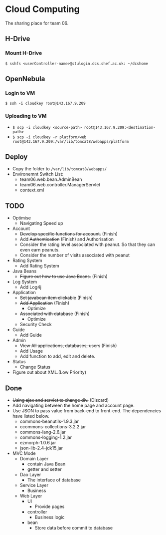 # Cloud Computing
The sharing place for team 06.

## H-Drive
### Mount H-Drive
`$ sshfs <userController-name>@stulogin.dcs.shef.ac.uk: ~/dcshome`

## OpenNebula
### Login to VM
`$ ssh -i cloudkey root@143.167.9.209`
### Uploading to VM
- `$ scp -i cloudkey <source-path> root@143.167.9.209:<destination-path>`
- `$ scp -i cloudkey -r platform/web root@143.167.9.209:/var/lib/tomcat8/webapps/platform`

## Deploy
- Copy the folder to `/var/lib/tomcat8/webapps/`
- Environemnt Switch List:
    - team06.web.bean.AdminBean
    - team06.web.controller.ManagerServlet
    - context.xml

## TODO
- Optimise 
    - Navigating Speed up
- Account
    - ~~Develop specific functions for account.~~ (Finish)
    - Add ~~Authentication~~ (Finish) and Authorisation
    - Consider the rating level associated with peanut. So that they can even earn peanuts.
    - Consider the number of visits associated with peanut
- Rating System
    - Add Rating System
- Java Beans
    - ~~Figure out how to use Java Beans.~~ (Finish)
- Log System
    - Add Log4j
- Application
    - ~~Set javabean item clickable~~ (Finish)
    - ~~Add Application~~ (Finish)
        - Optimize
    - ~~Associated with database~~ (Finish)
        - Optimize
    - Security Check
- Guide
    - Add Guide
- Admin
    - ~~View All applications, databases, users~~ (Finish)
    - Add Usage
    - Add function to add, edit and delete.
- Status
    - Change Status
- Figure out about XML.(Low Priority)

## Done
- ~~Using ajax and servlet to change div.~~ (Discard)
- Add navigating between the home page and account page.
- Use JSON to pass value from back-end to front-end. The dependencies have listed below.
    - commons-beanutils-1.9.3.jar
    - ccommons-collections-3.2.2.jar
    - commons-lang-2.6.jar
    - commons-logging-1.2.jar
    - ezmorph-1.0.6.jar
    - json-lib-2.4-jdk15.jar
- MVC Mode
    - Domain Layer
        - contain Java Bean
        - getter and setter
    - Dao Layer
        - The interface of database
    - Service Layer
        - Business
    - Web Layer
        - UI
            - Provide pages
        - controller
            - Business logic
        - bean
            - Store data before commit to database